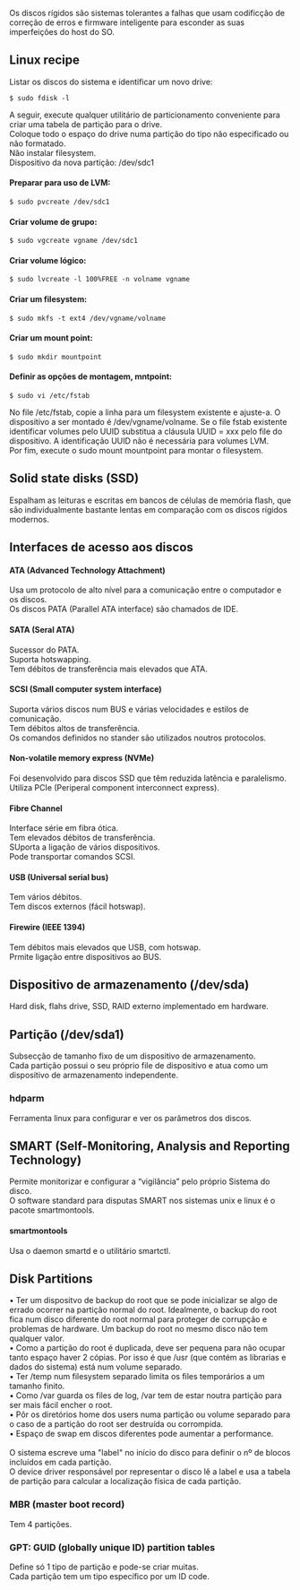 Os discos rígidos são sistemas tolerantes a falhas que usam codificção de correção de erros e firmware inteligente para esconder as suas imperfeições do host do SO.

## Linux recipe
Listar os discos do sistema e identificar um novo drive:

	$ sudo fdisk -l
	
A seguir, execute qualquer utilitário de particionamento conveniente para criar uma tabela de partição para o drive.
<br />
Coloque todo o espaço do drive numa partição do tipo não especificado ou não formatado.
<br />
Não instalar filesystem.
<br />
Dispositivo da nova partição: /dev/sdc1

#### Preparar para uso de LVM:
	
	$ sudo pvcreate /dev/sdc1

#### Criar volume de grupo:

	$ sudo vgcreate vgname /dev/sdc1

#### Criar volume lógico:

	$ sudo lvcreate -l 100%FREE -n volname vgname

#### Criar um filesystem:

	$ sudo mkfs -t ext4 /dev/vgname/volname

#### Criar um mount point:
	
	$ sudo mkdir mountpoint

#### Definir as opções de montagem, mntpoint:

	$ sudo vi /etc/fstab

No file /etc/fstab, copie a linha para um filesystem existente e ajuste-a. O dispositivo a ser montado é /dev/vgname/volname. Se o file fstab existente identificar volumes pelo UUID substitua a cláusula UUID = xxx pelo file do dispositivo. A identificação UUID não é necessária para volumes LVM.
<br />
Por fim, execute o sudo mount mountpoint para montar o filesystem.

## Solid state disks (SSD)
Espalham as leituras e escritas em bancos de células de memória flash, que são individualmente bastante lentas em comparação com os discos rígidos modernos.

## Interfaces de acesso aos discos
#### ATA (Advanced Technology Attachment)
Usa um protocolo de alto nível para a comunicação entre o computador e os discos.
<br />
Os discos PATA (Parallel ATA interface) são chamados de IDE.

#### SATA (Seral ATA)
Sucessor do PATA.
<br />
Suporta hotswapping.
<br />
Tem débitos de transferência mais elevados que ATA.

#### SCSI (Small computer system interface)
Suporta vários discos num BUS e várias velocidades e estilos de comunicação.
<br />
Tem débitos altos de transferência.
<br />
Os comandos definidos no stander são utilizados noutros protocolos.

#### Non-volatile memory express (NVMe)
Foi desenvolvido para discos SSD que têm reduzida latência e paralelismo.
<br />
Utiliza PCIe (Periperal component interconnect express).

#### Fibre Channel
Interface série em fibra ótica.
<br />
Tem elevados débitos de transferência.
<br />
SUporta a ligação de vários dispositivos.
<br />
Pode transportar comandos SCSI.

#### USB (Universal serial bus)
Tem vários débitos.
<br />
Tem discos externos (fácil hotswap).

#### Firewire (IEEE 1394)
Tem débitos mais elevados que USB, com hotswap.
<br />
Prmite ligação entre dispositivos ao BUS.

## Dispositivo de armazenamento (/dev/sda)
Hard disk, flahs drive, SSD, RAID externo implementado em hardware.

## Partição (/dev/sda1)
Subsecção de tamanho fixo de um dispositivo de armazenamento.
<br />
Cada partição possui o seu próprio file de dispositivo e atua como um dispositivo de armazenamento independente.

### hdparm
Ferramenta linux para configurar e ver os parâmetros dos discos.

## SMART (Self-Monitoring, Analysis and Reporting Technology)
Permite monitorizar e configurar a “vigilância” pelo próprio
Sistema do disco.
<br />
O software standard para disputas SMART nos sistemas unix e linux é o pacote smartmontools.

#### smartmontools
Usa o daemon smartd e o utilitário smartctl.


## Disk Partitions
• Ter um dispositvo de backup do root que se pode inicializar se algo de errado ocorrer na partição normal do root. Idealmente, o backup do root fica num disco diferente do root normal para proteger de corrupção e problemas de hardware. Um backup do root no mesmo disco não tem qualquer valor.
<br />
• Como a partição do root é duplicada, deve ser pequena para não ocupar tanto espaço haver 2 cópias. Por isso é que /usr (que contém as librarias e dados do sistema) está num volume separado.
<br />
• Ter /temp num filesystem separado	limita os files temporários a um tamanho finito.
<br />
• Como /var guarda os files de log, /var tem de estar noutra partição para ser mais fácil encher o root.
<br />
• Pôr os diretórios home dos users numa partição ou volume separado para o caso de a partição do root ser destruída ou corrompida.
<br />
• Espaço de swap em discos diferentes pode aumentar a performance.
<br /><br />
O sistema escreve uma "label" no início do disco para definir o nº de blocos incluídos em cada partição.
<br />
O device driver responsável por representar o disco lê a label e usa a tabela de partição para calcular a localização física de cada partição.

### MBR (master boot record)
Tem 4 partições.

### GPT: GUID (globally unique ID) partition tables
Define só 1 tipo de partição e pode-se criar muitas.
<br />
Cada partição tem um tipo específico por um ID code.

